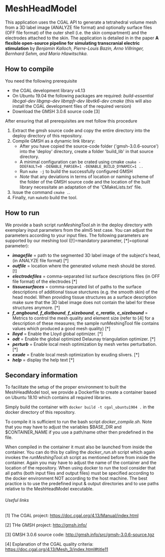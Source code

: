 # MeshHeadModel

This application uses the CGAL API to generate a tetrahedral volume mesh from a 3D label image (ANALYZE file format) and optionally surface files (OFF file format) of the outer shell (i.e. the skin compartment) and the electrodes attached to the skin. The application is detailed in in the paper **A flexible open-source pipeline for simulating transcranial electric stimulation** by *Benjamin Kalloch, Pierre-Louis Bazin, Arno Villringer, Bernhard Sehm, and Mario Hlawitschka*.

## How to compile
You need the following prerequisite
- the CGAL development library v4.13
- On Ubuntu 19.04 the following packages are required: *build-essential libcgal-dev libgmp-dev libmpfr-dev libvtk6-dev cmake* (this will also install the CGAL development files of the required version)
- Download the GMSH 3.0.6 source code [3]

After ensuring that all prerequisites are met follow this procedure
1) Extract the gmsh source code and copy the entire directory into the deploy directory of this repository.
2) Compile GMSH as a dynamic link library:
    - After you have copied the source-code folder ('gmsh-3.0.6-source') into the 'deploy' directory, create a folder 'build_lib' in that source directory.
    - A minimal configuration can be crated using cmake `cmake -DDEFAULT=0 -DENABLE_PARSER=1 -DENABLE_BUILD_DYNAMIC=1 ..`
    - Run `make -j` to build the successfully configured GMSH
    - *Note* that any deviations in terms of location or naming scheme of the folder of the GMSH source code and the location of the built library necessitate an adaptation of the 'CMakeLists.txt' file. 
2) Issue the command `cmake .`.
3) Finally, run `make`to build the tool.

## How to run
We provide a bash script *runMeshingTool.sh* in the deploy directory with exemplary input parameters from the almi5 test case. You can adjust the parameters according to your input files.
The following parameters are supported by our meshing tool ([!]=mandatory parameter, [*]=optional parameter):
- **_imagefile_** = path to the segmented 3D label image of the subject's head, (in ANALYZE file format) [*]
- **_outfile_** = location where the generated volume mesh should be stored. [!]
- **_electrodefiles_** = comma-separated list surface descriptions files (in OFF file format) of the electrodes [*]
- **_tissuesurfaces_** = comma-separated list of paths to the surface descriptions of additional tissue sturctures (e.g. the smooth skin) of the head model. When providing tissue structures as a surface description make sure that the 3D label image does not contain the label for these structures anymore. [*]
- **_f_angbound_**, **_f_distbound_**, **_f_sizebound_**, **_c_reratio_**, **_c_sizebound_** = Metrics to control the mesh quality and element size  (refer to [4] for a description of these measures; the sample runMeshingTool file contains values which produced a good mesh quality) [*]
- **_lloyd_** = Enable the Lloyd global optimizer. [*]
- **_odt_** = Enable the global optimized Delaunay triangulation optimizer. [*]
- **_perturb_** = Enable local mesh optimization by mesh vertex perturbation. [*]
- **_exude_** = Enable local mesh optimization by exuding slivers. [*]
- **_help_** = display the help text [*]

## Secondary information
To facilitate the setup of the proper environment to built the MeshHeadModel tool, we provide a Dockerfile to create a container based on Ubuntu 18.10 which contains all required libraries. 

Simply build the container with `docker build -t cgal_ubuntu1904 .` in the docker directory of this repository.

To compile it is sufficient to run the bash script *docker_compile.sh*. Note that you may have to adjust the variables $BASE_DIR and $CONTAINER_NAME if you use a path/name other then predefined in the file.

When compiled in the container it must also be launched from inside the container. You can do this by calling the *docker_run.sh* script which again invokes the *runMeshingTool.sh* script as mentioned before from inside the container. Again you may have to adjust the name of the container and the location of the repository. When using docker to run the tool consider that all paths (both input files and output files) must be specified according to the docker environment NOT according to the host machine. The best practice is to use the predefined input & output directories and to use paths relative to the MeshHeadModel executable. 

###### Useful links
[1] The CGAL project: https://doc.cgal.org/4.13/Manual/index.html

[2] THe GMSH project: http://gmsh.info/

[3] GMSH 3.0.6 source code: http://gmsh.info/src/gmsh-3.0.6-source.tgz

[4] Explanation of the CGAL quality criteria: https://doc.cgal.org/4.13/Mesh_3/index.html#title11
